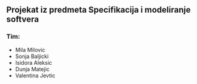 ## Projekat iz predmeta Specifikacija i modeliranje softvera
### Tim:
- Mila Milovic
- Sonja Baljicki
- Isidora Aleksic
- Dunja Matejic
- Valentina Jevtic
